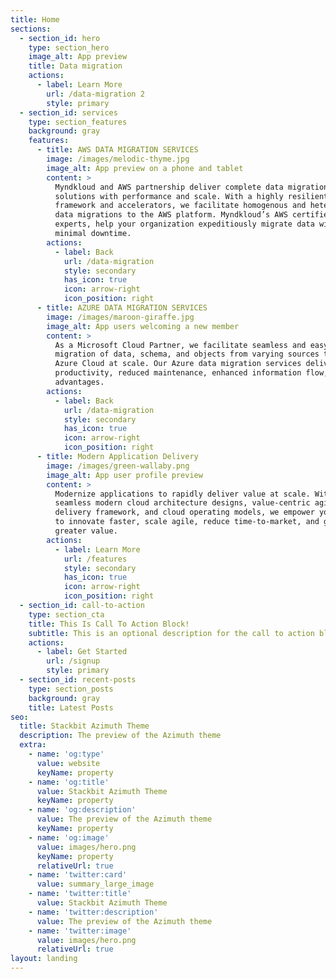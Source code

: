 ```yaml
---
title: Home
sections:
  - section_id: hero
    type: section_hero
    image_alt: App preview
    title: Data migration
    actions:
      - label: Learn More
        url: /data-migration 2
        style: primary
  - section_id: services
    type: section_features
    background: gray
    features:
      - title: AWS DATA MIGRATION SERVICES
        image: /images/melodic-thyme.jpg
        image_alt: App preview on a phone and tablet
        content: >
          Myndkloud and AWS partnership deliver complete data migration
          solutions with performance and scale. With a highly resilient
          framework and accelerators, we facilitate homogenous and heterogenous
          data migrations to the AWS platform. Myndkloud’s AWS certified
          experts, help your organization expeditiously migrate data with
          minimal downtime.
        actions:
          - label: Back
            url: /data-migration
            style: secondary
            has_icon: true
            icon: arrow-right
            icon_position: right
      - title: AZURE DATA MIGRATION SERVICES
        image: /images/maroon-giraffe.jpg
        image_alt: App users welcoming a new member
        content: >
          As a Microsoft Cloud Partner, we facilitate seamless and easy
          migration of data, schema, and objects from varying sources to the
          Azure Cloud at scale. Our Azure data migration services deliver higher
          productivity, reduced maintenance, enhanced information flow, and cost
          advantages.
        actions:
          - label: Back
            url: /data-migration
            style: secondary
            has_icon: true
            icon: arrow-right
            icon_position: right
      - title: Modern Application Delivery
        image: /images/green-wallaby.png
        image_alt: App user profile preview
        content: >
          Modernize applications to rapidly deliver value at scale. With our
          seamless modern cloud architecture designs, value-centric agile
          delivery framework, and cloud operating models, we empower your teams
          to innovate faster, scale agile, reduce time-to-market, and generate
          greater value.
        actions:
          - label: Learn More
            url: /features
            style: secondary
            has_icon: true
            icon: arrow-right
            icon_position: right
  - section_id: call-to-action
    type: section_cta
    title: This Is Call To Action Block!
    subtitle: This is an optional description for the call to action block.
    actions:
      - label: Get Started
        url: /signup
        style: primary
  - section_id: recent-posts
    type: section_posts
    background: gray
    title: Latest Posts
seo:
  title: Stackbit Azimuth Theme
  description: The preview of the Azimuth theme
  extra:
    - name: 'og:type'
      value: website
      keyName: property
    - name: 'og:title'
      value: Stackbit Azimuth Theme
      keyName: property
    - name: 'og:description'
      value: The preview of the Azimuth theme
      keyName: property
    - name: 'og:image'
      value: images/hero.png
      keyName: property
      relativeUrl: true
    - name: 'twitter:card'
      value: summary_large_image
    - name: 'twitter:title'
      value: Stackbit Azimuth Theme
    - name: 'twitter:description'
      value: The preview of the Azimuth theme
    - name: 'twitter:image'
      value: images/hero.png
      relativeUrl: true
layout: landing
---
```

